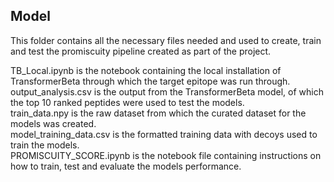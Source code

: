 ## Model

This folder contains all the necessary files needed and used to create, train and test the promiscuity pipeline created as part of the project. 

TB_Local.ipynb is the notebook containing the local installation of TransformerBeta through which the target epitope was run through. \
output_analysis.csv is the output from the TransformerBeta model, of which the top 10 ranked peptides were used to test the models. \
train_data.npy is the raw dataset from which the curated dataset for the models was created. \
model_training_data.csv is the formatted training data with decoys used to train the models. \
PROMISCUITY_SCORE.ipynb is the notebook file containing instructions on how to train, test and evaluate the models performance.
